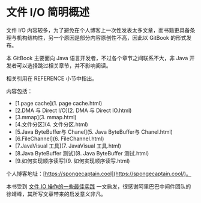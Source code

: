 # 文件 I/O 简明概述

文件 I/O 内容较多，为了避免在个人博客上一次性发表太多文章，而书籍更具备条理与机构结构性，另一个原因是部分内容原创性不高，因此以 GitBook 的形式发布。

本 GitBook 主要面向 Java 语言开发者，不过各个章节之间联系不大，非 Java 开发者可以选择跳过相关章节，并不影响阅读。

相关引用在 REFERENCE 小节中指出。

内容包括：

- [1.page cache](1. page cache.html)
- [2.DMA 与 Direct I/O](2. DMA 与 Direct IO.html)
- [3.mmap](3. mmap.html)
- [4.文件分区](4. 文件分区.html)
- [5.Java ByteBuffer与 Chanel](5. Java ByteBuffer与 Chanel.html)
- [6.FileChannel](6. FileChannel.html)
- [7.JavaVisual 工具](7. JavaVisual 工具.html)
- [8.Java ByteBuffer 测试](8. Java ByteBuffer 测试.html)
- [9.如何实现顺序读写](9. 如何实现顺序读写.html)

个人博客地址：[https://spongecaptain.cool](https://spongecaptain.cool/)。

本书受到 [文件 IO 操作的一些最佳实践](https://www.cnkirito.moe/file-io-best-practise/) 一文启发，很感谢阿里巴巴中间件团队的徐靖峰，其所写文章带来的启发意义非凡。